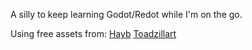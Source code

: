 A silly to keep learning Godot/Redot while I'm on the go.

Using free assets from:
[Hayb](https://hoyb.itch.io/free-gb-village)
[Toadzillart](https://toadzillart.itch.io/ui-pack)
